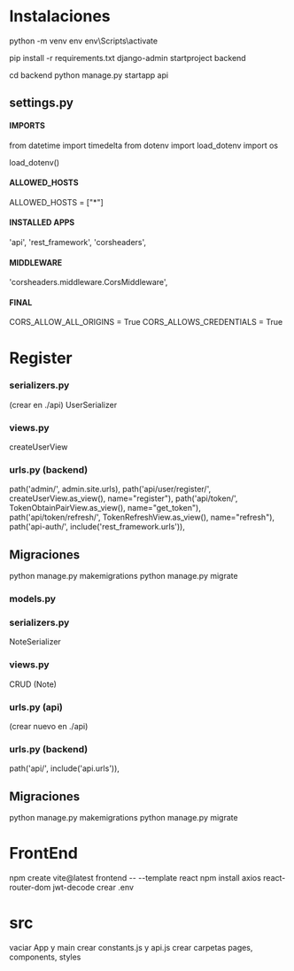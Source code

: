 # Instalaciones
python -m venv env
env\Scripts\activate

pip install -r requirements.txt
django-admin startproject backend

cd backend
python manage.py startapp api

## settings.py
#### IMPORTS
from datetime import timedelta
from dotenv import load_dotenv
import os

load_dotenv()

#### ALLOWED_HOSTS
ALLOWED_HOSTS = ["*"]

#### INSTALLED APPS
'api',
'rest_framework',
'corsheaders',

#### MIDDLEWARE
'corsheaders.middleware.CorsMiddleware',

#### FINAL
CORS_ALLOW_ALL_ORIGINS = True
CORS_ALLOWS_CREDENTIALS = True

# Register
### serializers.py
(crear en ./api)
UserSerializer
### views.py
createUserView
### urls.py (backend)
path('admin/', admin.site.urls),
path('api/user/register/', createUserView.as_view(), name="register"),
path('api/token/', TokenObtainPairView.as_view(), name="get_token"),
path('api/token/refresh/', TokenRefreshView.as_view(), name="refresh"),
path('api-auth/', include('rest_framework.urls')),

## Migraciones
python manage.py makemigrations
python manage.py migrate

### models.py
### serializers.py
NoteSerializer
### views.py
CRUD (Note)
### urls.py (api)
(crear nuevo en ./api)
### urls.py (backend)
path('api/', include('api.urls')),

## Migraciones
python manage.py makemigrations
python manage.py migrate

# FrontEnd
npm create vite@latest frontend -- --template react
npm install axios react-router-dom jwt-decode
crear .env

# src
vaciar App y main
crear constants.js y api.js
crear carpetas pages, components, styles
